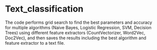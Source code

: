 # Text_classification
The code performs grid search to find the best parameters and accuracy for multiple algorithms (Naive Bayes, Logistic Regression, SVM, Decision Trees) using different feature extractors (CountVectorizer, Word2Vec, Doc2Vec), and then saves the results including the best algorithm and feature extractor to a text file.
